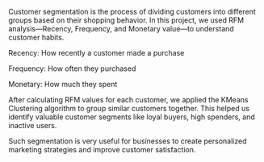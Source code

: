 Customer segmentation is the process of dividing customers into different groups based on their shopping behavior. In this project, we used RFM analysis—Recency, Frequency, and Monetary value—to understand customer habits.

Recency: How recently a customer made a purchase

Frequency: How often they purchased

Monetary: How much they spent

After calculating RFM values for each customer, we applied the KMeans Clustering algorithm to group similar customers together. This helped us identify valuable customer segments like loyal buyers, high spenders, and inactive users.

Such segmentation is very useful for businesses to create personalized marketing strategies and improve customer satisfaction.
